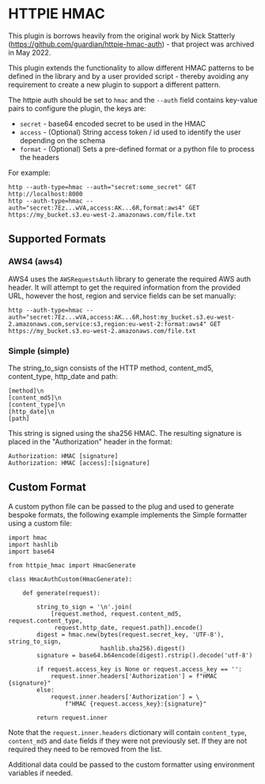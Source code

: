 # HTTPIE HMAC

This plugin is borrows heavily from the original work by Nick Statterly (https://github.com/guardian/httpie-hmac-auth) - that project was archived in May 2022.

This plugin extends the functionality to allow different HMAC patterns to be defined in the library and by a user provided script - thereby avoiding any requirement to create a new plugin to support a different pattern.

The httpie auth should be set to ``hmac`` and the ``--auth`` field contains key-value pairs to configure the plugin, the keys are:

* ``secret`` - base64 encoded secret to be used in the HMAC
* ``access`` - (Optional) String access token / id used to identify the user depending on the schema
* ``format`` - (Optional) Sets a pre-defined format or a python file to process the headers

For example:

```
http --auth-type=hmac --auth="secret:some_secret" GET http://localhost:8000
http --auth-type=hmac --auth="secret:7Ez...wVA,access:AK...6R,format:aws4" GET https://my_bucket.s3.eu-west-2.amazonaws.com/file.txt
```

## Supported Formats

### AWS4 (aws4)

AWS4 uses the `AWSRequestsAuth` library to generate the required AWS auth header. It will attempt to get the required information from the provided URL, however the host, region and service fields can be set manually:

```
http --auth-type=hmac --auth="secret:7Ez...wVA,access:AK...6R,host:my_bucket.s3.eu-west-2.amazonaws.com,service:s3,region:eu-west-2:format:aws4" GET https://my_bucket.s3.eu-west-2.amazonaws.com/file.txt
```

### Simple (simple)

The string_to_sign consists of the HTTP method, content_md5, content_type, http_date and path:

```
[method]\n
[content_md5]\n
[content_type]\n
[http_date]\n
[path]
```

This string is signed using the sha256 HMAC. The resulting signature is placed in the "Authorization" header in the format:

```
Authorization: HMAC [signature]
Authorization: HMAC [access]:[signature]
```

## Custom Format

A custom python file can be passed to the plug and used to generate bespoke formats, the following example implements the Simple formatter using a custom file:

```
import hmac
import hashlib
import base64

from httpie_hmac import HmacGenerate

class HmacAuthCustom(HmacGenerate):

    def generate(request):

        string_to_sign = '\n'.join(
            [request.method, request.content_md5, request.content_type,
             request.http_date, request.path]).encode()
        digest = hmac.new(bytes(request.secret_key, 'UTF-8'), string_to_sign,
                          hashlib.sha256).digest()
        signature = base64.b64encode(digest).rstrip().decode('utf-8')

        if request.access_key is None or request.access_key == '':
            request.inner.headers['Authorization'] = f"HMAC {signature}"
        else:
            request.inner.headers['Authorization'] = \
                f"HMAC {request.access_key}:{signature}"

        return request.inner
```

Note that the ``request.inner.headers`` dictionary will contain `content_type`, `content_md5` and `date` fields if they were not previously set. If they are not required they need to be removed from the list.

Additional data could be passed to the custom formatter using environment variables if needed.